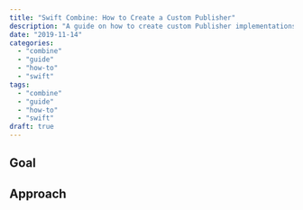 ```yaml
---
title: "Swift Combine: How to Create a Custom Publisher"
description: "A guide on how to create custom Publisher implementations for the Swift Combine framework."
date: "2019-11-14"
categories:
  - "combine"
  - "guide"
  - "how-to"
  - "swift"
tags:
  - "combine"
  - "guide"
  - "how-to"
  - "swift"
draft: true
---
```


## Goal

## Approach